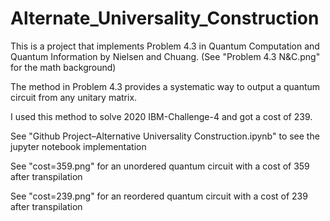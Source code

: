 # Alternate_Universality_Construction
This is a project that implements Problem 4.3 in Quantum Computation and Quantum Information by Nielsen and Chuang. (See "Problem 4.3 N&C.png" for the math background)

The method in Problem 4.3 provides a systematic way to output a quantum circuit from any unitary matrix.

I used this method to solve 2020 IBM-Challenge-4 and got a cost of 239.

See "Github Project–Alternative Universality Construction.ipynb" to see the jupyter notebook implementation

See "cost=359.png" for an unordered quantum circuit with a cost of 359 after transpilation

See "cost=239.png" for an reordered quantum circuit with a cost of 239 after transpilation

